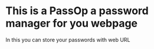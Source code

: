 # This is a PassOp a password manager for you webpage

In this you can store your passwords with web URL
